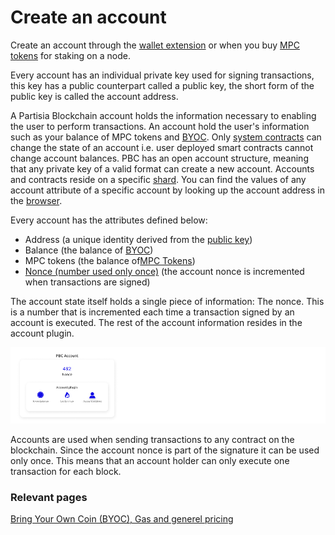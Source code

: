 # Create an account

Create an account through the [wallet extension](https://chrome.google.com/webstore/detail/partisia-wallet/gjkdbeaiifkpoencioahhcilildpjhgh) or when you buy [MPC tokens](https://kyc.partisiablockchain.com/) for staking on a node.


Every account has an individual private key used for signing transactions, this key has a public counterpart called a public key, the short form of the public key is called the account address.

A Partisia Blockchain account holds the information necessary to enabling the user to perform transactions. An account hold the user's information such as your balance of MPC tokens
and [BYOC](byoc.md). Only [system contracts](governance-overview.md) can change the state of an account i.e. user deployed smart contracts
cannot change account balances. PBC has an open account structure, meaning that any private key of a valid format can
create a new account. Accounts and contracts reside on a specific [shard](sharding.md). You can find the values of any account attribute of a specific account by looking up the account address in the [browser](https://browser.partisiablockchain.com/accounts).

Every account has the attributes defined below:

- Address (a unique identity derived from the [public key](../pbc-fundamentals/dictionary.md#public-key-cryptography))
- Balance (the balance of [BYOC](../pbc-fundamentals/byoc.md))
- MPC tokens (the balance of[MPC Tokens](../pbc-fundamentals/mpc-token-model-and-account-elements.md))
- [Nonce (number used only once)](../pbc-fundamentals/dictionary.md#nonce) (the account nonce is incremented when transactions are signed)


The account state itself holds a single piece of information: The nonce. This is a number that is incremented each time a transaction signed by an account is executed. The rest of the account information resides in the account plugin.

![Account_plugin](account-plugin.png)

Accounts are used when sending transactions to any contract on the blockchain.
Since the account nonce is part of the signature it can be used only once. This means that an account holder can only execute one transaction for each block.

### Relevant pages

[Bring Your Own Coin (BYOC), Gas and generel pricing](../pbc-fundamentals/byoc.md)
